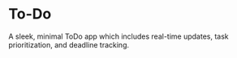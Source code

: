 # To-Do
A sleek, minimal ToDo app which includes real-time updates, task prioritization, and deadline tracking.
